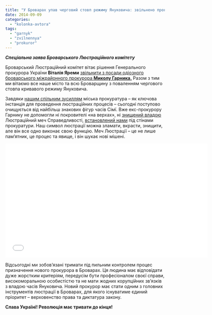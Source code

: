 ```yaml
---
title: "У Броварах упав черговий стовп режиму Януковича: звільнено прокурора Гарника"
date: 2014-09-09
categories: 
  - "kolonka-avtora"
tags: 
  - "garnyk"
  - "zvilnennya"
  - "prokuror"
---
```


**_Спеціальна заява Броварського Люстраційного комітету_**

Броварський Люстраційний комітет вітає рішення Генерального прокурора України **Віталія Яреми** [звільнити з посади одіозного броварського міжрайонного прокурора **Миколу Гарника.**](https://mpz.brovary.org/brovarskogo-prokurora-mikolu-garnika-zvilneno-z-posadi/) Разом з тим ми вітаємо все наше місто та всю Броварщину з поваленням чергового стовпа кривавого режиму Януковича.

Завдяки [нашим спільним зусиллям](https://mpz.brovary.org/mech-lyustratsiyi-navis-nad-prokurorom-garnikom/) міська прокуратура – як ключова інстанція для проведення люстраційних процесів – сьогодні поступово очищується від найбільш знакових фігур часів Сімї. Вже екс-прокурору Гарнику не допомогли ні покровителі «на верхах», ні [знищений владою](https://mpz.brovary.org/vlada-pridushuye-parostki-lyustratsiyi/) Люстраційний меч Справедливості, [встановлений нами](https://mpz.brovary.org/mech-lyustratsiyi-navis-nad-prokurorom-garnikom/) під стінами прокуратури. Наш символ люстрації можна зламати, вкрасти, знищити, але він все одно виконає свою функцію. Меч Люстрації – це не лише пам’ятник, це процес та явище, і він шукає нові мішені.

<iframe src="//www.youtube.com/embed/5jMoiwOGUSw" width="640" height="360" frameborder="0" allowfullscreen="allowfullscreen"></iframe>

Відсьогодні ми зобов’язані тримати під пильним контролем процес призначення нового прокурора в Броварах. Ця людина має відповідати дуже жорстким критеріям, передусім бути професіоналом своєї справи, високоморальною особистістю та не мати жодних корупційних зв’язків з владою часів Януковича. Новий прокурор має стати одним з головних інструментів люстрації в Броварах, для якого існуватиме єдиний пріоритет – верховенство права та диктатура закону.

**Слава Україні! Революція має тривати до кінця!**
